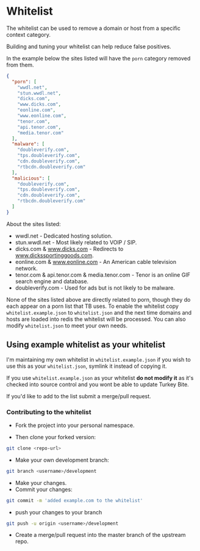 # Whitelist

The whitelist can be used to remove a domain or host from a specific context category.

Building and tuning your whitelist can help reduce false positives.

In the example below the sites listed will have the `porn` category removed from them.

```json
{
  "porn": [
    "wwdl.net",
    "stun.wwdl.net",
    "dicks.com",
    "www.dicks.com",
    "eonline.com",
    "www.eonline.com",
    "tenor.com",
    "api.tenor.com",
    "media.tenor.com"
  ],
  "malware": [
    "doubleverify.com",
    "tps.doubleverify.com",
    "cdn.doubleverify.com",
    "rtbcdn.doubleverify.com"
  ],
  "malicious": [
    "doubleverify.com",
    "tps.doubleverify.com",
    "cdn.doubleverify.com",
    "rtbcdn.doubleverify.com"
  ]
}
``` 

About the sites listed:

* wwdl.net - Dedicated hosting solution.
* stun.wwdl.net - Most likely related to VOIP / SIP.
* dicks.com & www.dicks.com - Redirects to www.dickssportinggoods.com.
* eonline.com & www.eonline.com - An American cable television network.
* tenor.com & api.tenor.com & media.tenor.com - Tenor is an online GIF search engine and database.
* doubleverify.com - Used for ads but is not likely to be malware.

None of the sites listed above are directly related to porn, though they do each appear on a porn list that TB uses.
To enable the whitelist copy `whitelist.example.json` to `whitelist.json` and the next time domains and hosts are loaded into redis the whitelist will be processed.
You can also modify `whitelist.json` to meet your own needs.

## Using example whitelist as your whitelist

I'm maintaining my own whitelist in `whitelist.example.json` if you wish to use this as your `whitelist.json`, symlink it instead of copying it.

If you use `whitelist.example.json` as your whitelist **do not modify it** as it's checked into source control and you wont be able to update Turkey Bite.

If you'd like to add to the list submit a merge/pull request.

### Contributing to the whitelist

* Fork the project into your personal namespace.

* Then clone your forked version:

```bash
git clone <repo-url>
```

* Make your own development branch:

```bash
git branch <username>/development
```

* Make your changes.
* Commit your changes:

```bash
git commit -m 'added example.com to the whitelist'
```

* push your changes to your branch

```bash
git push -u origin <username>/development
```

* Create a merge/pull request into the master branch of the upstream repo.
